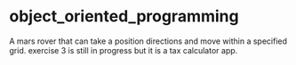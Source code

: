 object_oriented_programming
===========================
A mars rover that can take a position directions and move within a specified grid. 
exercise 3 is still in progress but it is a tax calculator app.
